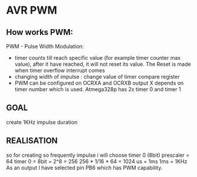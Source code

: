 # AVR PWM
 ## How works PWM:
 PWM - Pulse Width Modulation:
 - timer counts till reach specific value (for example timer counter max value), after it have reached, it will not reset its value. The Reset is made when timer overflow interrupt comes
 - changing width of impulse : change value of timer compare register
 - PWM can be configured on OCRXA and OCRXB output X depends on timer number which is used. Atmega328p has 2x timer 0 and timer 1 

## GOAL
 create 1KHz impulse duration
 
## REALISATION
 so for creating so frequently impulse i will choose timer 0 (8bit)
 prescaler = 64
 timer 0 = 8bit = 2^8 = 256
 256 * 1/16 * 64 = 1024 us = 1ms 
 1ms = 1KHz
 As an output I have selected pin PB6 which has PWM capability. 
